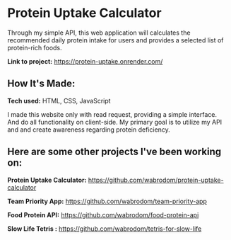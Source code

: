 # Protein Uptake Calculator

Through my simple API, this web application will calculates the recommended daily protein intake for users and provides a selected list of protein-rich foods.

**Link to project:** https://protein-uptake.onrender.com/

## How It's Made:

**Tech used:** HTML, CSS, JavaScript

I made this website only with read request, providing a simple interface. And do all functionality on client-side. My primary goal is to utilize my API and and create awareness regarding protein deficiency.

## Here are some other projects I've been working on:

**Protein Uptake Calculator:**
https://github.com/wabrodom/protein-uptake-calculator

**Team Priority App:** https://github.com/wabrodom/team-priority-app

**Food Protein API:** https://github.com/wabrodom/food-protein-api

**Slow Life Tetris :** https://github.com/wabrodom/tetris-for-slow-life
